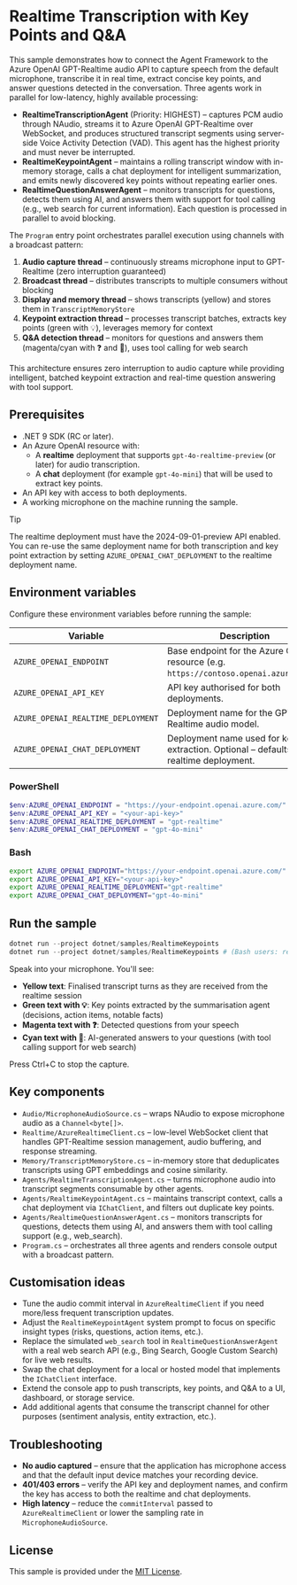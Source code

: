 # Realtime Transcription with Key Points and Q&A

This sample demonstrates how to connect the Agent Framework to the Azure OpenAI GPT-Realtime audio API to capture speech from the default microphone, transcribe it in real time, extract concise key points, and answer questions detected in the conversation. Three agents work in parallel for low-latency, highly available processing:

- **RealtimeTranscriptionAgent** (Priority: HIGHEST) – captures PCM audio through NAudio, streams it to Azure OpenAI GPT-Realtime over WebSocket, and produces structured transcript segments using server-side Voice Activity Detection (VAD). This agent has the highest priority and must never be interrupted.
- **RealtimeKeypointAgent** – maintains a rolling transcript window with in-memory storage, calls a chat deployment for intelligent summarization, and emits newly discovered key points without repeating earlier ones.
- **RealtimeQuestionAnswerAgent** – monitors transcripts for questions, detects them using AI, and answers them with support for tool calling (e.g., web search for current information). Each question is processed in parallel to avoid blocking.

The `Program` entry point orchestrates parallel execution using channels with a broadcast pattern:

1. **Audio capture thread** – continuously streams microphone input to GPT-Realtime (zero interruption guaranteed)
2. **Broadcast thread** – distributes transcripts to multiple consumers without blocking
3. **Display and memory thread** – shows transcripts (yellow) and stores them in `TranscriptMemoryStore`
4. **Keypoint extraction thread** – processes transcript batches, extracts key points (green with 💡), leverages memory for context
5. **Q&A detection thread** – monitors for questions and answers them (magenta/cyan with ❓ and 💬), uses tool calling for web search

This architecture ensures zero interruption to audio capture while providing intelligent, batched keypoint extraction and real-time question answering with tool support.

## Prerequisites

- .NET 9 SDK (RC or later).
- An Azure OpenAI resource with:
  - A **realtime** deployment that supports `gpt-4o-realtime-preview` (or later) for audio transcription.
  - A **chat** deployment (for example `gpt-4o-mini`) that will be used to extract key points.
- An API key with access to both deployments.
- A working microphone on the machine running the sample.

> [!TIP]
> The realtime deployment must have the 2024-09-01-preview API enabled. You can re-use the same deployment name for both transcription and key point extraction by setting `AZURE_OPENAI_CHAT_DEPLOYMENT` to the realtime deployment name.

## Environment variables

Configure these environment variables before running the sample:

| Variable | Description |
| --- | --- |
| `AZURE_OPENAI_ENDPOINT` | Base endpoint for the Azure OpenAI resource (e.g. `https://contoso.openai.azure.com/`). |
| `AZURE_OPENAI_API_KEY` | API key authorised for both deployments. |
| `AZURE_OPENAI_REALTIME_DEPLOYMENT` | Deployment name for the GPT-Realtime audio model. |
| `AZURE_OPENAI_CHAT_DEPLOYMENT` | Deployment name used for key point extraction. Optional – defaults to the realtime deployment. |

### PowerShell

```powershell
$env:AZURE_OPENAI_ENDPOINT = "https://your-endpoint.openai.azure.com/"
$env:AZURE_OPENAI_API_KEY = "<your-api-key>"
$env:AZURE_OPENAI_REALTIME_DEPLOYMENT = "gpt-realtime"
$env:AZURE_OPENAI_CHAT_DEPLOYMENT = "gpt-4o-mini"
```

### Bash

```bash
export AZURE_OPENAI_ENDPOINT="https://your-endpoint.openai.azure.com/"
export AZURE_OPENAI_API_KEY="<your-api-key>"
export AZURE_OPENAI_REALTIME_DEPLOYMENT="gpt-realtime"
export AZURE_OPENAI_CHAT_DEPLOYMENT="gpt-4o-mini"
```

## Run the sample

```powershell
dotnet run --project dotnet/samples/RealtimeKeypoints
dotnet run --project dotnet/samples/RealtimeKeypoints # (Bash users: replace with your shell syntax)
```

Speak into your microphone. You'll see:

- **Yellow text**: Finalised transcript turns as they are received from the realtime session
- **Green text with 💡**: Key points extracted by the summarisation agent (decisions, action items, notable facts)
- **Magenta text with ❓**: Detected questions from your speech
- **Cyan text with 💬**: AI-generated answers to your questions (with tool calling support for web search)

Press Ctrl+C to stop the capture.

## Key components

- `Audio/MicrophoneAudioSource.cs` – wraps NAudio to expose microphone audio as a `Channel<byte[]>`.
- `Realtime/AzureRealtimeClient.cs` – low-level WebSocket client that handles GPT-Realtime session management, audio buffering, and response streaming.
- `Memory/TranscriptMemoryStore.cs` – in-memory store that deduplicates transcripts using GPT embeddings and cosine similarity.
- `Agents/RealtimeTranscriptionAgent.cs` – turns microphone audio into transcript segments consumable by other agents.
- `Agents/RealtimeKeypointAgent.cs` – maintains transcript context, calls a chat deployment via `IChatClient`, and filters out duplicate key points.
- `Agents/RealtimeQuestionAnswerAgent.cs` – monitors transcripts for questions, detects them using AI, and answers them with tool calling support (e.g., web_search).
- `Program.cs` – orchestrates all three agents and renders console output with a broadcast pattern.

## Customisation ideas

- Tune the audio commit interval in `AzureRealtimeClient` if you need more/less frequent transcription updates.
- Adjust the `RealtimeKeypointAgent` system prompt to focus on specific insight types (risks, questions, action items, etc.).
- Replace the simulated `web_search` tool in `RealtimeQuestionAnswerAgent` with a real web search API (e.g., Bing Search, Google Custom Search) for live web results.
- Swap the chat deployment for a local or hosted model that implements the `IChatClient` interface.
- Extend the console app to push transcripts, key points, and Q&A to a UI, dashboard, or storage service.
- Add additional agents that consume the transcript channel for other purposes (sentiment analysis, entity extraction, etc.).

## Troubleshooting

- **No audio captured** – ensure that the application has microphone access and that the default input device matches your recording device.
- **401/403 errors** – verify the API key and deployment names, and confirm the key has access to both the realtime and chat deployments.
- **High latency** – reduce the `commitInterval` passed to `AzureRealtimeClient` or lower the sampling rate in `MicrophoneAudioSource`.

## License

This sample is provided under the [MIT License](../../../LICENSE).
